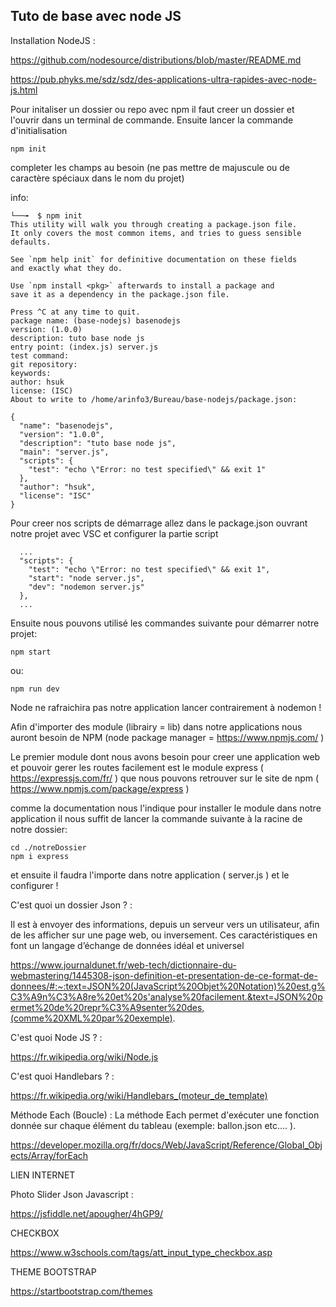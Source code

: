 ## Tuto de base avec node JS

Installation NodeJS :

https://github.com/nodesource/distributions/blob/master/README.md

https://pub.phyks.me/sdz/sdz/des-applications-ultra-rapides-avec-node-js.html


Pour initaliser un dossier ou repo avec npm il faut creer un dossier et l'ouvrir dans un terminal de commande.
Ensuite lancer la commande d'initialisation
```
npm init
```

completer les champs au besoin
(ne pas mettre de majuscule ou de caractère spéciaux dans le nom du projet)

info:
```
└──╼  $ npm init
This utility will walk you through creating a package.json file.
It only covers the most common items, and tries to guess sensible defaults.

See `npm help init` for definitive documentation on these fields
and exactly what they do.

Use `npm install <pkg>` afterwards to install a package and
save it as a dependency in the package.json file.

Press ^C at any time to quit.
package name: (base-nodejs) basenodejs
version: (1.0.0) 
description: tuto base node js
entry point: (index.js) server.js
test command: 
git repository: 
keywords: 
author: hsuk
license: (ISC) 
About to write to /home/arinfo3/Bureau/base-nodejs/package.json:

{
  "name": "basenodejs",
  "version": "1.0.0",
  "description": "tuto base node js",
  "main": "server.js",
  "scripts": {
    "test": "echo \"Error: no test specified\" && exit 1"
  },
  "author": "hsuk",
  "license": "ISC"
}

```

Pour creer nos scripts de démarrage allez dans le package.json ouvrant notre projet avec VSC et configurer la partie script
```
  ...
  "scripts": {
    "test": "echo \"Error: no test specified\" && exit 1",
    "start": "node server.js",
    "dev": "nodemon server.js"
  },
  ...
```

Ensuite nous pouvons utilisé les commandes suivante pour démarrer notre projet:
```
npm start
```
ou:
```
npm run dev
```

Node ne rafraichira pas notre application lancer contrairement à nodemon !

Afin d'importer des module (librairy = lib) dans notre applications nous auront besoin de NPM (node package manager = https://www.npmjs.com/ )

Le premier module dont nous avons besoin pour creer une application web et pouvoir gerer les routes facilement est le module express ( https://expressjs.com/fr/ ) que nous pouvons retrouver sur le site de npm ( https://www.npmjs.com/package/express )

comme la documentation nous l'indique pour installer le module dans notre application il nous suffit de lancer la commande suivante à la racine de notre dossier:

```
cd ./notreDossier
npm i express
```

et ensuite il faudra l'importe dans notre application ( server.js ) et le configurer !
























C'est quoi un dossier Json ? :

Il est à envoyer des informations, depuis un serveur vers un utilisateur, afin de les afficher sur une page web, ou inversement. Ces caractéristiques en font un langage d’échange de données idéal et universel

https://www.journaldunet.fr/web-tech/dictionnaire-du-webmastering/1445308-json-definition-et-presentation-de-ce-format-de-donnees/#:~:text=JSON%20(JavaScript%20Objet%20Notation)%20est,g%C3%A9n%C3%A8re%20et%20s'analyse%20facilement.&text=JSON%20permet%20de%20repr%C3%A9senter%20des,(comme%20XML%20par%20exemple).


C'est quoi Node JS ? : 

https://fr.wikipedia.org/wiki/Node.js


C'est quoi Handlebars ? : 

https://fr.wikipedia.org/wiki/Handlebars_(moteur_de_template)



Méthode Each (Boucle) : La méthode Each permet d'exécuter une fonction donnée sur chaque élément du tableau (exemple: ballon.json etc.... ).

https://developer.mozilla.org/fr/docs/Web/JavaScript/Reference/Global_Objects/Array/forEach









LIEN INTERNET 

Photo Slider Json Javascript :

https://jsfiddle.net/apougher/4hGP9/


CHECKBOX

https://www.w3schools.com/tags/att_input_type_checkbox.asp


THEME BOOTSTRAP

https://startbootstrap.com/themes